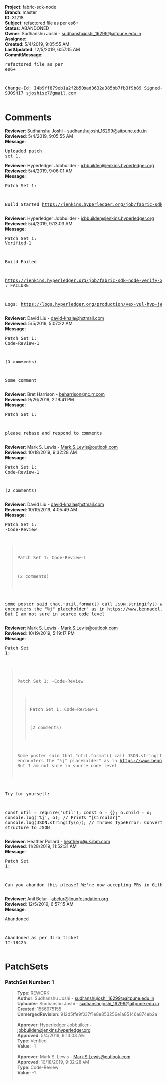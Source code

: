 <strong>Project</strong>: fabric-sdk-node<br><strong>Branch</strong>: master<br><strong>ID</strong>: 31218<br><strong>Subject</strong>: refactored file as per es6+<br><strong>Status</strong>: ABANDONED<br><strong>Owner</strong>: Sudhanshu Joshi - sudhanshujoshi_16299@aitpune.edu.in<br><strong>Assignee</strong>:<br><strong>Created</strong>: 5/4/2019, 9:05:55 AM<br><strong>LastUpdated</strong>: 12/5/2019, 6:57:15 AM<br><strong>CommitMessage</strong>:<br><pre>refactored file as per es6+

Change-Id: I4b9ff879eb1a2f2b50bad3632a385bb7fb3f9b89
Signed-off-by: SJOSHI7 <sjoshise7@gmail.com>
</pre><h1>Comments</h1><strong>Reviewer</strong>: Sudhanshu Joshi - sudhanshujoshi_16299@aitpune.edu.in<br><strong>Reviewed</strong>: 5/4/2019, 9:05:55 AM<br><strong>Message</strong>: <pre>Uploaded patch set 1.</pre><strong>Reviewer</strong>: Hyperledger Jobbuilder - jobbuilder@jenkins.hyperledger.org<br><strong>Reviewed</strong>: 5/4/2019, 9:06:01 AM<br><strong>Message</strong>: <pre>Patch Set 1:

Build Started https://jenkins.hyperledger.org/job/fabric-sdk-node-verify-x86_64/2507/</pre><strong>Reviewer</strong>: Hyperledger Jobbuilder - jobbuilder@jenkins.hyperledger.org<br><strong>Reviewed</strong>: 5/4/2019, 9:13:03 AM<br><strong>Message</strong>: <pre>Patch Set 1: Verified-1

Build Failed 

https://jenkins.hyperledger.org/job/fabric-sdk-node-verify-x86_64/2507/ : FAILURE

Logs: https://logs.hyperledger.org/production/vex-yul-hyp-jenkins-3/fabric-sdk-node-verify-x86_64/2507</pre><strong>Reviewer</strong>: David Liu - david-khala@hotmail.com<br><strong>Reviewed</strong>: 5/5/2019, 5:07:22 AM<br><strong>Message</strong>: <pre>Patch Set 1: Code-Review-1

(3 comments)

Some comment</pre><strong>Reviewer</strong>: Bret Harrison - beharrison@nc.rr.com<br><strong>Reviewed</strong>: 9/26/2019, 2:19:41 PM<br><strong>Message</strong>: <pre>Patch Set 1:

please rebase and respond to comments</pre><strong>Reviewer</strong>: Mark S. Lewis - Mark.S.Lewis@outlook.com<br><strong>Reviewed</strong>: 10/18/2019, 9:32:28 AM<br><strong>Message</strong>: <pre>Patch Set 1: Code-Review-1

(2 comments)</pre><strong>Reviewer</strong>: David Liu - david-khala@hotmail.com<br><strong>Reviewed</strong>: 10/19/2019, 4:05:49 AM<br><strong>Message</strong>: <pre>Patch Set 1: -Code-Review

> Patch Set 1: Code-Review-1
> 
> (2 comments)

Some poster said that."util.format() call JSON.stringify() when it encounters the "%j" placeholder" as in https://www.bennadel.com/blog/2829-string-interpolation-using-util-format-and-util-inspect-in-node-js.htm. But I am not sure in source code level</pre><strong>Reviewer</strong>: Mark S. Lewis - Mark.S.Lewis@outlook.com<br><strong>Reviewed</strong>: 10/19/2019, 5:19:17 PM<br><strong>Message</strong>: <pre>Patch Set 1:

> Patch Set 1: -Code-Review
> 
> > Patch Set 1: Code-Review-1
> > 
> > (2 comments)
> 
> Some poster said that."util.format() call JSON.stringify() when it encounters the "%j" placeholder" as in https://www.bennadel.com/blog/2829-string-interpolation-using-util-format-and-util-inspect-in-node-js.htm. But I am not sure in source code level

Try for yourself:

const util = require('util');
const o = {};
o.child = o;
console.log('%j', o); // Prints "[Circular]"
console.log(JSON.stringify(o)); // Throws TypeError: Converting circular structure to JSON</pre><strong>Reviewer</strong>: Heather Pollard - heatherp@uk.ibm.com<br><strong>Reviewed</strong>: 11/28/2019, 11:52:31 AM<br><strong>Message</strong>: <pre>Patch Set 1:

Can you abandon this please? We're now accepting PRs in Github: https://github.com/hyperledger/fabric-sdk-node</pre><strong>Reviewer</strong>: Anil Belur - abelur@linuxfoundation.org<br><strong>Reviewed</strong>: 12/5/2019, 6:57:15 AM<br><strong>Message</strong>: <pre>Abandoned

Abandoned as per Jira ticket IT-18425</pre><h1>PatchSets</h1><h3>PatchSet Number: 1</h3><blockquote><strong>Type</strong>: REWORK<br><strong>Author</strong>: Sudhanshu Joshi - sudhanshujoshi_16299@aitpune.edu.in<br><strong>Uploader</strong>: Sudhanshu Joshi - sudhanshujoshi_16299@aitpune.edu.in<br><strong>Created</strong>: 1556975155<br><strong>UnmergedRevision</strong>: 912d5ffe9f337f1e8e853256e1a85146a874eb2a<br><br><strong>Approver</strong>: Hyperledger Jobbuilder - jobbuilder@jenkins.hyperledger.org<br><strong>Approved</strong>: 5/4/2019, 9:13:03 AM<br><strong>Type</strong>: Verified<br><strong>Value</strong>: -1<br><br><strong>Approver</strong>: Mark S. Lewis - Mark.S.Lewis@outlook.com<br><strong>Approved</strong>: 10/18/2019, 9:32:28 AM<br><strong>Type</strong>: Code-Review<br><strong>Value</strong>: -1<br><br></blockquote>